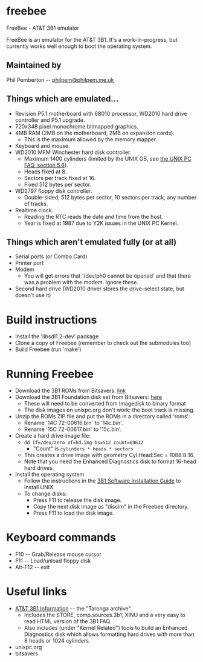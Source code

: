 # freebee
FreeBee - AT&amp;T 3B1 emulator

FreeBee is an emulator for the AT&T 3B1. It's a work-in-progress, but currently works well enough to boot the operating system.


## Maintained by

Phil Pemberton -- <philpem@philpem.me.uk>


## Things which are emulated...

  * Revision P5.1 motherboard with 68010 processor, WD2010 hard drive controller and P5.1 upgrade.
  * 720x348 pixel monochrome bitmapped graphics.
  * 4MB RAM (2MB on the motherboard, 2MB on expansion cards).
    * This is the maximum allowed by the memory mapper.
  * Keyboard and mouse.
  * WD2010 MFM Winchester hard disk controller.
    * Maximum 1400 cylinders (limited by the UNIX OS, see [the UNIX PC FAQ, section 5.6](http://www.unixpc.org/FAQ)).
    * Heads fixed at 8.
    * Sectors per track fixed at 16.
    * Fixed 512 bytes per sector.
  * WD2797 floppy disk controller.
    * Double-sided, 512 bytes per sector, 10 sectors per track, any number of tracks.
  * Realtime clock.
    * Reading the RTC reads the date and time from the host.
    * Year is fixed at 1987 due to Y2K issues in the UNIX PC Kernel.


## Things which aren't emulated fully (or at all)

  * Serial ports (or Combo Card)
  * Printer port
  * Modem
    * You will get errors that '/dev/ph0 cannot be opened' and that there was a problem with the modem. Ignore these.
  * Second hard drive (WD2010 driver stores the drive-select state, but doesn't use it)


# Build instructions

  - Install the 'libsdl1.2-dev' package
  - Clone a copy of Freebee (remember to check out the submodules too)
  - Build Freebee (run 'make')


# Running Freebee

  - Download the 3B1 ROMs from Bitsavers: [link](http://bitsavers.org/pdf/att/3b1/firmware/3b1_roms.zip)
  - Download the 3B1 Foundation disk set from Bitsavers: [here](http://bitsavers.org/bits/ATT/unixPC/system_software_3.51/)
    * These will need to be converted from Imagedisk to binary format
    * The disk images on unixpc.org don't work: the boot track is missing.
  - Unzip the ROMs ZIP file and put the ROMs in a directory called 'roms':
    * Rename '14C 72-00616.bin' to '14c.bin'.
    * Rename '15C 72-00617.bin' to '15c.bin'.
  - Create a hard drive image file:
    * `dd if=/dev/zero of=hd.img bs=512 count=69632`
      * "Count" is `cylinders * heads * sectors`
    * This creates a drive image with geometry Cyl:Head:Sec = 1088:8:16.
    * Note that you need the Enhanced Diagnostics disk to format 16-head hard drives.
  - Install the operating system
    * Follow the instructions in the [3B1 Software Installation Guide](http://bitsavers.org/pdf/att/3b1/999-801-025IS_ATT_UNIX_PC_System_Software_Installation_Guide_1987.pdf) to install UNIX.
    * To change disks:
      * Press F11 to release the disk image.
      * Copy the next disk image as "discim" in the Freebee directory.
      * Press F11 to load the disk image.


# Keyboard commands

  * F10 -- Grab/Release mouse cursor
  * F11 -- Load/unload floppy disk
  * Alt-F12 -- exit


# Useful links

  * [AT&T 3B1 Information](unixpc.taronga.com) -- the "Taronga archive".
    * Includes the STORE, comp.sources.3b1, XINU and a very easy to read HTML version of the 3B1 FAQ.
    * Also includes (under "Kernel Related") tools to build an Enhanced Diagnostics disk which allows formatting hard drives with more than 8 heads or 1024 cylinders.
  * unixpc.org
  * bitsavers

